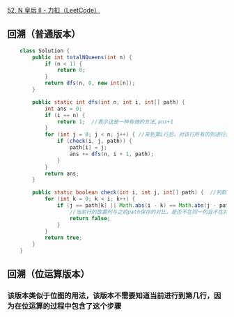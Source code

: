 [52. N 皇后 II - 力扣（LeetCode）](https://leetcode.cn/problems/n-queens-ii/description/)



## 回溯（普通版本）

```java
    class Solution {
        public int totalNQueens(int n) {
            if (n < 1) {
                return 0;
            }
            return dfs(n, 0, new int[n]);
        }

        public static int dfs(int n, int i, int[] path) {
            int ans = 0;
            if (i == n) {
                return 1;  //表示这是一种有效的方法,ans+1
            }
            for (int j = 0; j < n; j++) { //来到第i行后，对该行所有的列进行尝试
                if (check(i, j, path)) {
                    path[i] = j;
                    ans += dfs(n, i + 1, path);
                }
            }
            return ans;
        }

        public static boolean check(int i, int j, int[] path) {  //判断该摆法是否有效
            for (int k = 0; k < i; k++) {
                if (j == path[k] || Math.abs(i - k) == Math.abs(j - path[k])) {
                    //当前行的放置列与之前path保存的对比，是否不在同一列且不在对角线上，否则返回false
                    return false;
                }
            }
            return true;
        }
    }
```







## 回溯（位运算版本）

### 该版本类似于位图的用法，该版本不需要知道当前进行到第几行，因为在位运算的过程中包含了这个步骤

